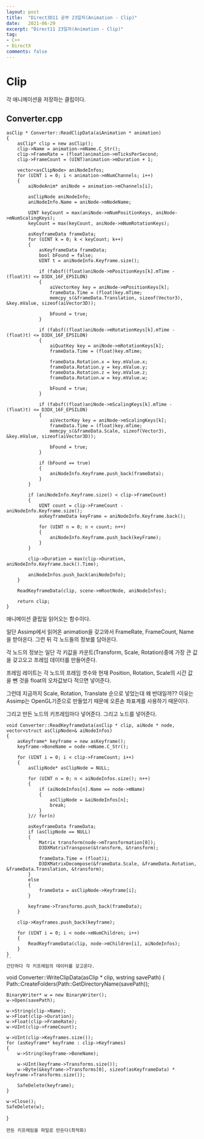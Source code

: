 ```yaml
---
layout: post
title:  "Direct3D11 공부 23일차(Animation - Clip)"
date:   2021-06-29
excerpt: "Direct11 23일차(Animation - Clip)"
tag:
- C++
- DirectX
comments: false
---
```


# Clip
각 애니메이션을 저장하는 클립이다.

## Converter.cpp
```
asClip * Converter::ReadClipData(aiAnimation * animation)
{
	asClip* clip = new asClip();
	clip->Name = animation->mName.C_Str();
	clip->FrameRate = (float)animation->mTicksPerSecond;
	clip->FrameCount = (UINT)animation->mDuration + 1;

	vector<asClipNode> aniNodeInfos;
	for (UINT i = 0; i < animation->mNumChannels; i++)
	{
		aiNodeAnim* aniNode = animation->mChannels[i];

		asClipNode aniNodeInfo;
		aniNodeInfo.Name = aniNode->mNodeName;

		UINT keyCount = max(aniNode->mNumPositionKeys, aniNode->mNumScalingKeys);
		keyCount = max(keyCount, aniNode->mNumRotationKeys);

		asKeyframeData frameData;
		for (UINT k = 0; k < keyCount; k++)
		{
			asKeyframeData frameData;
			bool bFound = false;
			UINT t = aniNodeInfo.Keyframe.size();

			if (fabsf((float)aniNode->mPositionKeys[k].mTime - (float)t) <= D3DX_16F_EPSILON)
			{
				aiVectorKey key = aniNode->mPositionKeys[k];
				frameData.Time = (float)key.mTime;
				memcpy_s(&frameData.Translation, sizeof(Vector3), &key.mValue, sizeof(aiVector3D));

				bFound = true;
			}

			if (fabsf((float)aniNode->mRotationKeys[k].mTime - (float)t) <= D3DX_16F_EPSILON)
			{
				aiQuatKey key = aniNode->mRotationKeys[k];
				frameData.Time = (float)key.mTime;

				frameData.Rotation.x = key.mValue.x;
				frameData.Rotation.y = key.mValue.y;
				frameData.Rotation.z = key.mValue.z;
				frameData.Rotation.w = key.mValue.w;

				bFound = true;
			}

			if (fabsf((float)aniNode->mScalingKeys[k].mTime - (float)t) <= D3DX_16F_EPSILON)
			{
				aiVectorKey key = aniNode->mScalingKeys[k];
				frameData.Time = (float)key.mTime;
				memcpy_s(&frameData.Scale, sizeof(Vector3), &key.mValue, sizeof(aiVector3D));

				bFound = true;
			}

			if (bFound == true)
			{
				aniNodeInfo.Keyframe.push_back(frameData);
			}
		}

		if (aniNodeInfo.Keyframe.size() < clip->FrameCount)
		{
			UINT count = clip->FrameCount - aniNodeInfo.Keyframe.size();
			asKeyframeData keyFrame = aniNodeInfo.Keyframe.back();

			for (UINT n = 0; n < count; n++)
			{
				aniNodeInfo.Keyframe.push_back(keyFrame);
			}
		}

		clip->Duration = max(clip->Duration, aniNodeInfo.Keyframe.back().Time);

		aniNodeInfos.push_back(aniNodeInfo);
	}

	ReadKeyframeData(clip, scene->mRootNode, aniNodeInfos);

	return clip;
}
```
애니메이션 클립일 읽어오는 함수이다.

일단 Assimp에서 읽어온 animation을 갖고와서 FrameRate, FrameCount, Name을 받아온다. 그런 뒤 각 노드들의 정보를 담아온다.

각 노드의 정보는 일단 각 키값을 카운트(Transform, Scale, Rotation)중에 가장 큰 값을 갖고오고 프레임 데이터를 만들어준다.

프레임 레이트는 각 노드의 프레임 갯수와 현재 Position, Rotation, Scale의 시간 값을 뺀 것을 float의 오차값보다 적으면 넣어준다.

그런데 지금까지 Scale, Rotation, Translate 순으로 넣었는대 왜 반대일까?? 이유는 Assimp는 OpenGL기준으로 만들었기 때문에 오른손 좌표계를 사용하기 때문이다.

그리고 만든 노드의 키프레임마다 넣어준다.
그리고 노드를 넣어준다.

```
void Converter::ReadKeyframeData(asClip * clip, aiNode * node, vector<struct asClipNode>& aiNodeInfos)
{
	asKeyframe* keyframe = new asKeyframe();
	keyframe->BoneName = node->mName.C_Str();

	for (UINT i = 0; i < clip->FrameCount; i++)
	{
		asClipNode* asClipNode = NULL;

		for (UINT n = 0; n < aiNodeInfos.size(); n++)
		{
			if (aiNodeInfos[n].Name == node->mName)
			{
				asClipNode = &aiNodeInfos[n];
				break;
			}
		}// for(n)

		asKeyframeData frameData;
		if (asClipNode == NULL)
		{
			Matrix transform(node->mTransformation[0]);
			D3DXMatrixTranspose(&transform, &transform);

			frameData.Time = (float)i;
			D3DXMatrixDecompose(&frameData.Scale, &frameData.Rotation, &frameData.Translation, &transform);
		}
		else
		{
			frameData = asClipNode->Keyframe[i];
		}

		keyframe->Transforms.push_back(frameData);
	}

	clip->Keyframes.push_back(keyframe);

	for (UINT i = 0; i < node->mNumChildren; i++)
	{
		ReadKeyframeData(clip, node->mChildren[i], aiNodeInfos);
	}
}
``
간단하다 각 키프레임의 데이터를 갖고온다.

```

void Converter::WriteClipData(asClip * clip, wstring savePath)
{
	Path::CreateFolders(Path::GetDirectoryName(savePath));

	BinaryWriter* w = new BinaryWriter();
	w->Open(savePath);

	w->String(clip->Name);
	w->Float(clip->Duration);
	w->Float(clip->FrameRate);
	w->UInt(clip->FrameCount);

	w->UInt(clip->Keyframes.size());
	for (asKeyframe* keyframe : clip->Keyframes)
	{
		w->String(keyframe->BoneName);

		w->UInt(keyframe->Transforms.size());
		w->Byte(&keyframe->Transforms[0], sizeof(asKeyframeData) * keyframe->Transforms.size());

		SafeDelete(keyframe);
	}

	w->Close();
	SafeDelete(w);
}
```
만든 키프레임을 파일로 만든다(최적화)